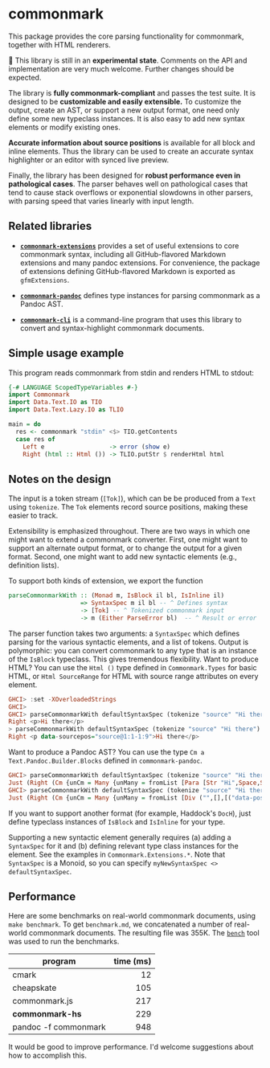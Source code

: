 # commonmark

This package provides the core parsing functionality
for commonmark, together with HTML renderers.

:construction: This library is still in an **experimental state**.
Comments on the API and implementation are very much welcome.
Further changes should be expected.

The library is **fully commonmark-compliant** and passes the
test suite.  It is designed to be **customizable and easily
extensible.**  To customize the output, create an
AST, or support a new output format, one need only define some
new typeclass instances.  It is also easy to add new syntax
elements or modify existing ones.

**Accurate information about source positions** is available
for all block and inline elements.  Thus the library can be
used to create an accurate syntax highlighter or
an editor with synced live preview.

Finally, the library has been designed for **robust performance
even in pathological cases**. The parser behaves well on
pathological cases that tend to cause stack overflows or
exponential slowdowns in other parsers, with parsing speed that
varies linearly with input length.

## Related libraries

- **[`commonmark-extensions`](https://github.com/jgm/commonmark-hs/tree/master/commonmark-extensions)**
  provides a set of useful extensions to core commonmark syntax,
  including all GitHub-flavored Markdown extensions and many
  pandoc extensions.  For convenience, the package of extensions
  defining GitHub-flavored Markdown is exported as `gfmExtensions`.

- **[`commonmark-pandoc`](https://github.com/jgm/commonmark-hs/tree/master/commonmark-pandoc)** defines
  type instances for parsing commonmark as a Pandoc AST.

- **[`commonmark-cli`](https://github.com/jgm/commonmark-hs/tree/master/commonmark-cli)** is a
  command-line program that uses this library to convert
  and syntax-highlight commonmark documents.


## Simple usage example

This program reads commonmark from stdin and renders HTML to stdout:

``` haskell
{-# LANGUAGE ScopedTypeVariables #-}
import Commonmark
import Data.Text.IO as TIO
import Data.Text.Lazy.IO as TLIO

main = do
  res <- commonmark "stdin" <$> TIO.getContents
  case res of
    Left e                  -> error (show e)
    Right (html :: Html ()) -> TLIO.putStr $ renderHtml html
```

## Notes on the design

The input is a token stream (`[Tok]`), which can be
be produced from a `Text` using `tokenize`.  The `Tok`
elements record source positions, making these easier
to track.

Extensibility is emphasized throughout.  There are two ways in
which one might want to extend a commonmark converter.  First,
one might want to support an alternate output format, or to
change the output for a given format.  Second, one might want
to add new syntactic elements (e.g., definition lists).

To support both kinds of extension, we export the function

```haskell
parseCommonmarkWith :: (Monad m, IsBlock il bl, IsInline il)
                    => SyntaxSpec m il bl -- ^ Defines syntax
                    -> [Tok] -- ^ Tokenized commonmark input
                    -> m (Either ParseError bl)  -- ^ Result or error
```

The parser function takes two arguments:  a `SyntaxSpec` which
defines parsing for the various syntactic elements, and a list
of tokens.  Output is polymorphic:  you can
convert commonmark to any type that is an instance of the
`IsBlock` typeclass.  This gives tremendous flexibility.
Want to produce HTML? You can use the `Html ()` type defined
in `Commonmark.Types` for basic HTML, or `Html SourceRange`
for HTML with source range attributes on every element.

```haskell
GHCI> :set -XOverloadedStrings
GHCI>
GHCI> parseCommonmarkWith defaultSyntaxSpec (tokenize "source" "Hi there") :: IO (Either ParseError (Html ()))
Right <p>Hi there</p>
> parseCommonmarkWith defaultSyntaxSpec (tokenize "source" "Hi there") :: IO (Either ParseError (Html SourceRange))
Right <p data-sourcepos="source@1:1-1:9">Hi there</p>
```

Want to produce a Pandoc AST?  You can use the type
`Cm a Text.Pandoc.Builder.Blocks` defined in `commonmark-pandoc`.

```haskell
GHCI> parseCommonmarkWith defaultSyntaxSpec (tokenize "source" "Hi there") :: Maybe (Either ParseError (Cm () B.Blocks))
Just (Right (Cm {unCm = Many {unMany = fromList [Para [Str "Hi",Space,Str "there"]]}}))
GHCI> parseCommonmarkWith defaultSyntaxSpec (tokenize "source" "Hi there") :: Maybe (Either ParseError (Cm SourceRange B.Blocks))
Just (Right (Cm {unCm = Many {unMany = fromList [Div ("",[],[("data-pos","source@1:1-1:9")]) [Para [Span ("",[],[("data-pos","source@1:1-1:3")]) [Str "Hi"],Span ("",[],[("data-pos","source@1:3-1:4")]) [Space],Span ("",[],[("data-pos","source@1:4-1:9")]) [Str "there"]]]]}}))
```

If you want to support another format (for example, Haddock's `DocH`),
just define typeclass instances of `IsBlock` and `IsInline` for
your type.

Supporting a new syntactic element generally requires (a) adding
a `SyntaxSpec` for it and (b) defining relevant type class
instances for the element.  See the examples in
`Commonmark.Extensions.*`.  Note that `SyntaxSpec` is a Monoid,
so you can specify `myNewSyntaxSpec <> defaultSyntaxSpec`.

## Performance

Here are some benchmarks on real-world commonmark documents,
using `make benchmark`.  To get `benchmark.md`, we concatenated
a number of real-world commonmark documents.  The resulting file
was 355K.  The
[`bench`](http://hackage.haskell.org/package/bench) tool was
used to run the benchmarks.

 | program                   | time (ms) |
 | -------                   | ---------:|
 | cmark                     |        12 |
 | cheapskate                |       105 |
 | commonmark.js             |       217 |
 | **commonmark-hs**         |       229 |
 | pandoc -f commonmark      |       948 |

It would be good to improve performance.  I'd welcome suggestions about how
to accomplish this.

